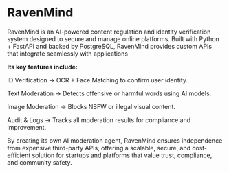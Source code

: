 # RavenMind
RavenMind is an AI-powered content regulation and identity verification system designed to secure and manage online platforms. Built with Python + FastAPI and backed by PostgreSQL, RavenMind provides custom APIs that integrate seamlessly with applications



**Its key features include:**

ID Verification → OCR + Face Matching to confirm user identity.

Text Moderation → Detects offensive or harmful words using AI models.

Image Moderation → Blocks NSFW or illegal visual content.

Audit & Logs → Tracks all moderation results for compliance and improvement.

By creating its own AI moderation agent, RavenMind ensures independence from expensive third-party APIs, offering a scalable, secure, and cost-efficient solution for startups and platforms that value trust, compliance, and community safety.
